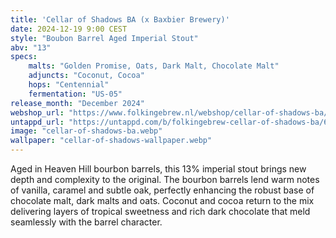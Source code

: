 ```yaml
---
title: 'Cellar of Shadows BA (x Baxbier Brewery)'
date: 2024-12-19 9:00 CEST
style: "Boubon Barrel Aged Imperial Stout"
abv: "13"
specs:
    malts: "Golden Promise, Oats, Dark Malt, Chocolate Malt"
    adjuncts: "Coconut, Cocoa"
    hops: "Centennial"
    fermentation: "US-05"
release_month: "December 2024"
webshop_url: "https://www.folkingebrew.nl/webshop/cellar-of-shadows-ba/"
untappd_url: "https://untappd.com/b/folkingebrew-cellar-of-shadows-ba/6101403"
image: "cellar-of-shadows-ba.webp"
wallpaper: "cellar-of-shadows-wallpaper.webp"
---
```



Aged in Heaven Hill bourbon barrels, this 13% imperial stout brings new depth and complexity to the original. The bourbon barrels lend warm notes of vanilla, caramel and subtle oak, perfectly enhancing the robust base of chocolate malt, dark malts and oats. Coconut and cocoa return to the mix delivering layers of tropical sweetness and rich dark chocolate that meld seamlessly with the barrel character.